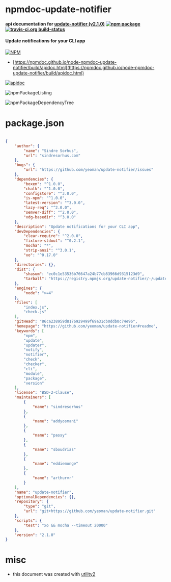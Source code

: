 # npmdoc-update-notifier

#### api documentation for  [update-notifier (v2.1.0)](https://github.com/yeoman/update-notifier#readme)  [![npm package](https://img.shields.io/npm/v/npmdoc-update-notifier.svg?style=flat-square)](https://www.npmjs.org/package/npmdoc-update-notifier) [![travis-ci.org build-status](https://api.travis-ci.org/npmdoc/node-npmdoc-update-notifier.svg)](https://travis-ci.org/npmdoc/node-npmdoc-update-notifier)

#### Update notifications for your CLI app

[![NPM](https://nodei.co/npm/update-notifier.png?downloads=true&downloadRank=true&stars=true)](https://www.npmjs.com/package/update-notifier)

- [https://npmdoc.github.io/node-npmdoc-update-notifier/build/apidoc.html](https://npmdoc.github.io/node-npmdoc-update-notifier/build/apidoc.html)

[![apidoc](https://npmdoc.github.io/node-npmdoc-update-notifier/build/screenCapture.buildCi.browser.%252Ftmp%252Fbuild%252Fapidoc.html.png)](https://npmdoc.github.io/node-npmdoc-update-notifier/build/apidoc.html)

![npmPackageListing](https://npmdoc.github.io/node-npmdoc-update-notifier/build/screenCapture.npmPackageListing.svg)

![npmPackageDependencyTree](https://npmdoc.github.io/node-npmdoc-update-notifier/build/screenCapture.npmPackageDependencyTree.svg)



# package.json

```json

{
    "author": {
        "name": "Sindre Sorhus",
        "url": "sindresorhus.com"
    },
    "bugs": {
        "url": "https://github.com/yeoman/update-notifier/issues"
    },
    "dependencies": {
        "boxen": "^1.0.0",
        "chalk": "^1.0.0",
        "configstore": "^3.0.0",
        "is-npm": "^1.0.0",
        "latest-version": "^3.0.0",
        "lazy-req": "^2.0.0",
        "semver-diff": "^2.0.0",
        "xdg-basedir": "^3.0.0"
    },
    "description": "Update notifications for your CLI app",
    "devDependencies": {
        "clear-require": "^2.0.0",
        "fixture-stdout": "^0.2.1",
        "mocha": "*",
        "strip-ansi": "^3.0.1",
        "xo": "^0.17.0"
    },
    "directories": {},
    "dist": {
        "shasum": "ec0c1e53536b76647a24b77cb83966d9315123d9",
        "tarball": "https://registry.npmjs.org/update-notifier/-/update-notifier-2.1.0.tgz"
    },
    "engines": {
        "node": ">=4"
    },
    "files": [
        "index.js",
        "check.js"
    ],
    "gitHead": "86ca238959d8176929499f69a31cb0ddb0c74e96",
    "homepage": "https://github.com/yeoman/update-notifier#readme",
    "keywords": [
        "npm",
        "update",
        "updater",
        "notify",
        "notifier",
        "check",
        "checker",
        "cli",
        "module",
        "package",
        "version"
    ],
    "license": "BSD-2-Clause",
    "maintainers": [
        {
            "name": "sindresorhus"
        },
        {
            "name": "addyosmani"
        },
        {
            "name": "passy"
        },
        {
            "name": "sboudrias"
        },
        {
            "name": "eddiemonge"
        },
        {
            "name": "arthurvr"
        }
    ],
    "name": "update-notifier",
    "optionalDependencies": {},
    "repository": {
        "type": "git",
        "url": "git+https://github.com/yeoman/update-notifier.git"
    },
    "scripts": {
        "test": "xo && mocha --timeout 20000"
    },
    "version": "2.1.0"
}
```



# misc
- this document was created with [utility2](https://github.com/kaizhu256/node-utility2)
